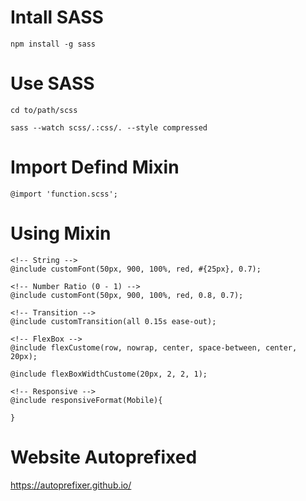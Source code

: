 # Intall SASS
```
npm install -g sass
```

# Use SASS
```
cd to/path/scss

sass --watch scss/.:css/. --style compressed
```

# Import Defind Mixin
```
@import 'function.scss';
```

# Using Mixin
```
<!-- String -->
@include customFont(50px, 900, 100%, red, #{25px}, 0.7);

<!-- Number Ratio (0 - 1) -->
@include customFont(50px, 900, 100%, red, 0.8, 0.7);

<!-- Transition -->
@include customTransition(all 0.15s ease-out);

<!-- FlexBox -->
@include flexCustome(row, nowrap, center, space-between, center, 20px);

@include flexBoxWidthCustome(20px, 2, 2, 1);

<!-- Responsive -->
@include responsiveFormat(Mobile){
                
}
```

# Website Autoprefixed
https://autoprefixer.github.io/